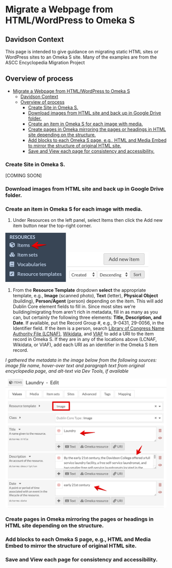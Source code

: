 # Migrate a Webpage from HTML/WordPress to Omeka S

## Davidson Context

This page is intended to give guidance on migrating static HTML sites or WordPress sites to an Omeka S site. Many of the examples are from the ASCC Encyclopedia Migration Project

## Overview of process

- [Migrate a Webpage from HTML/WordPress to Omeka S](#migrate-a-webpage-from-htmlwordpress-to-omeka-s)
  - [Davidson Context](#davidson-context)
  - [Overview of process](#overview-of-process)
    - [Create Site in Omeka S.](#create-site-in-omeka-s)
    - [Download images from HTML site and back up in Google Drive folder.](#download-images-from-html-site-and-back-up-in-google-drive-folder)
    - [Create an item in Omeka S for each image with media.](#create-an-item-in-omeka-s-for-each-image-with-media)
    - [Create pages in Omeka mirroring the pages or headings in HTML site depending on the structure.](#create-pages-in-omeka-mirroring-the-pages-or-headings-in-html-site-depending-on-the-structure)
    - [Add blocks to each Omeka S page, e.g., HTML and Media Embed to mirror the structure of original HTML site.](#add-blocks-to-each-omeka-s-page-eg-html-and-media-embed-to-mirror-the-structure-of-original-html-site)
    - [Save and View each page for consistency and accessibility.](#save-and-view-each-page-for-consistency-and-accessibility)



### Create Site in Omeka S.

[COMING SOON]

### Download images from HTML site and back up in Google Drive folder.
### Create an item in Omeka S for each image with media.

1. Under Resources on the left panel, select Items then click the Add new item button near the top-right corner.
   
![items menu](./help_files/Items_Menu.png "Item Menu")
![Add New Item](./help_files/Add_New_Item_Button.png "Add New Item")

1. From the **Resource Template** dropdown **select** the appropriate template, e.g., **Image** (scanned photo), **Text** (letter), **Physical Object** (building), **Person/Agent** (person) depending on the item. This will add Dublin Core element fields to fill in. Since most sites we're building/migrating from aren't rich in metadata, fill in as many as you can, but certainly the following three elements: **Title, Description, and Date**. If available, put the Record Group #, e.g., 9-0431, 29-0056, in the Identifier field.
If the item is a person, search [Library of Congress Name Authority File (LCNAF)](https://id.loc.gov/authorities/names.html), [Wikidata](https://www.wikidata.org/wiki/Wikidata:Main_Page), and [VIAF](https://viaf.org/) to add a URI to the item record in Omeka S.
If they are in any of the locations above (LCNAF, Wikidata, or VIAF), add each URI as an identifier in the Omeka S item record.

_I gathered the metadata in the image below from the following sources: image file name, hover-over text and paragraph text from original encyclopedia page, and alt-text via Dev Tools, if available_

![Item Metadata](./help_files/Item_Metadata_Laundry.png "Item Metadata")


### Create pages in Omeka mirroring the pages or headings in HTML site depending on the structure.
### Add blocks to each Omeka S page, e.g., HTML and Media Embed to mirror the structure of original HTML site.
### Save and View each page for consistency and accessibility.
